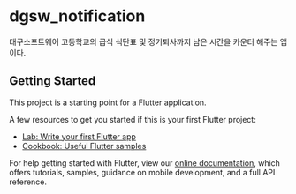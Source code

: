 # dgsw_notification

대구소프트웨어 고등학교의 급식 식단표 및 정기퇴사까지 남은 시간을 카운터 해주는 앱이다.

## Getting Started

This project is a starting point for a Flutter application.

A few resources to get you started if this is your first Flutter project:

- [Lab: Write your first Flutter app](https://flutter.dev/docs/get-started/codelab)
- [Cookbook: Useful Flutter samples](https://flutter.dev/docs/cookbook)

For help getting started with Flutter, view our
[online documentation](https://flutter.dev/docs), which offers tutorials,
samples, guidance on mobile development, and a full API reference.
